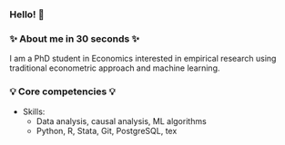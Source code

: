 ### Hello! 👋

### ✨ About me in 30 seconds ✨ 

I am a PhD student in Economics interested in empirical research using traditional econometric approach and machine learning. 

### 💡 Core competencies 💡

- Skills:
  * Data analysis, causal analysis, ML algorithms
  * Python, R, Stata, Git, PostgreSQL, tex

